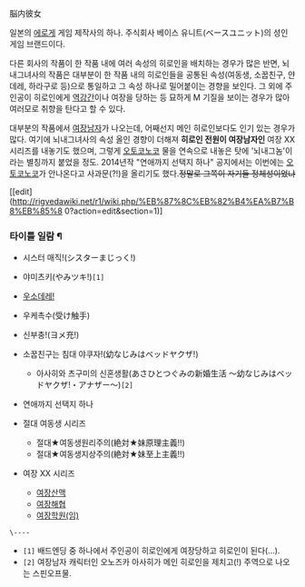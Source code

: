 脳内彼女

일본의 [에로게](%EC%97%90%EB%A1%9C%EA%B2%8C.md) 게임 제작사의 하나. 주식회사 베이스
유니트(ベースユニット)의 성인 게임 브랜드이다.

다른 회사의 작품이 한 작품 내에 여러 속성의 히로인을 배치하는 경우가 많은 반면, 뇌내그녀사의 작품은 대부분이 한 작품 내의 히로인들을
공통된 속성(여동생, 소꿉친구, 얀데레, 하라구로 등)으로 통일하고 그 속성 하나로 밀어붙이는 경향을 보인다. 그 외에 주인공이 히로인에게
[역강간](%EC%97%AD%EA%B0%95%EA%B0%84.md)이나 여장을 당하는 등 묘하게 M 기질을 보이는 경우가 많아 여러모로
취향을 탄다고 할 수 있다.

대부분의 작품에서 [여장남자](%EC%97%AC%EC%9E%A5%EB%82%A8%EC%9E%90.md)가 나오는데, 어째선지 메인
히로인보다도 인기 있는 경우가 많다. 여기에 뇌내그녀사의 속성 올인 경향이 더해져 **히로인 전원이 여장남자인** 여장 XX 시리즈를
내놓기도 했으며, 그렇게 [오토코노코](%EC%98%A4%ED%86%A0%EC%BD%94%EB%85%B8%EC%BD%94.md) 물을
연속으로 내놓은 탓에 '뇌내그놈'이라는 별칭까지 붙었을 정도. 2014년작 "연애까지 선택지 하나" 공지에서는 이번에는
[오토코노코](%EC%98%A4%ED%86%A0%EC%BD%94%EB%85%B8%EC%BD%94.md)가 안나온다고 사과문(?!)을
올리기도 했다.<del>정말로 그쪽이 자기들 정체성이었냐</del>

[[edit](http://rigvedawiki.net/r1/wiki.php/%EB%87%8C%EB%82%B4%EA%B7%B8%EB%85%8
0?action=edit&section=1)]

### 타이틀 일람 ¶

  * 시스터 매직!(シスターまじっく!)
  * 야미츠키(やみツキ!)`[1]`
  * [우소데레!](%EC%9A%B0%EC%86%8C%EB%8D%B0%EB%A0%88%21.md)
  * 우케촉수(受け触手)
  * 신부충!(ヨメ充!)
  * 소꿉친구는 침대 야쿠자!(幼なじみはベッドヤクザ!)  

    * 아사히와 츠구미의 신혼생활(あさひとつぐみの新婚生活 〜幼なじみはベッドヤクザ!・アナザー〜)`[2]`
  * 연애까지 선택지 하나
  * 절대 여동생 시리즈  

    * 절대★여동생원리주의(絶対★妹原理主義!!)
    * 절대★여동생지상주의(絶対★妹至上主義!!)
  * 여장 XX 시리즈  

    * [여장산맥](%EC%97%AC%EC%9E%A5%EC%82%B0%EB%A7%A5.md)
    * [여장해협](%EC%97%AC%EC%9E%A5%ED%95%B4%ED%98%91.md)
    * [여장학원(임)](%EC%97%AC%EC%9E%A5%ED%95%99%EC%9B%90%28%EC%9E%84%29.md)

`\----`

  * `[1]` 배드엔딩 중 하나에서 주인공이 히로인에게 여장당하고 히로인이 된다(...).
  * `[2]` 여장남자 캐릭터인 오노즈카 아사히가 메인 히로인을 제치고(!) 주역으로 나오는 스핀오프물.

